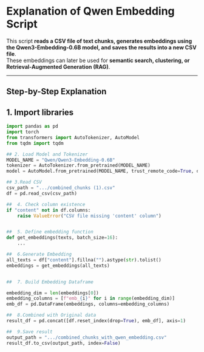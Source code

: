 # Explanation of Qwen Embedding Script

This script **reads a CSV file of text chunks, generates embeddings using the Qwen3-Embedding-0.6B model, and saves the results into a new CSV file**.  
These embeddings can later be used for **semantic search, clustering, or Retrieval-Augmented Generation (RAG)**.

---

## Step-by-Step Explanation

## 1. Import libraries
```python
import pandas as pd
import torch
from transformers import AutoTokenizer, AutoModel
from tqdm import tqdm

## 2. Load Model and Tokenizer
MODEL_NAME = "Qwen/Qwen3-Embedding-0.6B"
tokenizer = AutoTokenizer.from_pretrained(MODEL_NAME)
model = AutoModel.from_pretrained(MODEL_NAME, trust_remote_code=True, device_map="auto")

## 3.Read CSV
csv_path = ".../combined_chunks (1).csv"
df = pd.read_csv(csv_path)

##  4. Check column existence
if "content" not in df.columns:
    raise ValueError("CSV file missing 'content' column")


##  5. Define embedding function
def get_embeddings(texts, batch_size=16):
    ...

##  6.Generate Embedding
all_texts = df["content"].fillna("").astype(str).tolist()
embeddings = get_embeddings(all_texts)


##  7. Build Embedding Dataframe

embedding_dim = len(embeddings[0])
embedding_columns = [f"emb_{i}" for i in range(embedding_dim)]
emb_df = pd.DataFrame(embeddings, columns=embedding_columns)

##  8.Combined with Original data
result_df = pd.concat([df.reset_index(drop=True), emb_df], axis=1)

##  9.Save result
output_path = ".../combined_chunks_with_qwen_embedding.csv"
result_df.to_csv(output_path, index=False)




